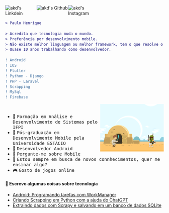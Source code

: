 <br><br>
<a href="https://www.linkedin.com/in/paulo-carvalho-76b278a7/">
  <img align="left" alt="akd's Linkdein" width="100px" src="https://img.shields.io/badge/Linkedin-0A66C2?style=for-the-badge&logo=Linkedin&logoColor=white" />
</a>
<a href="https://github.com/paulowolking">
  <img align="left" alt="akd's Github" width="100px" src="https://img.shields.io/badge/Github-181717?style=for-the-badge&logo=Github&logoColor=white" />
</a>
<a href="https://www.instagram.com/wolking__/">
  <img align="left" alt="akd's Instagram" width="100px" src="https://img.shields.io/badge/Instagram-E4405F?style=for-the-badge&logo=instagram&logoColor=white" />
</a>
<br><br>

```diff
> Paulo Henrique 

> Acredita que tecnologia muda o mundo.
> Preferência por desenvolvimento mobile.
> Não existe melhor linguagem ou melhor framework, tem o que resolve o problema.
> Quase 10 anos trabalhando como desenvolvedor.

! ‍Android
! IOS
! Flutter
! Python - Django
! PHP - Laravel
! Scrapping
! MySql
! Firebase
```

<div>
<img align="right" src="https://github.com/paulowolking/paulowoking/blob/main/star-wars.gif" width="40%"/>
  <br>

- 👷 <samp>Formação em Análise e Desenvolvimento de Sistemas pelo IFPI
- 🔭 <samp>Pós-graduação em Desenvolvimento Mobile pela Universidade ESTÁCIO
- 💼 <samp>Desenvolvedor Android
- 💬 <samp>Pergunte-me sobre Mobile
- 🤔 <samp>Estou sempre em busca de novos connhecimentos, quer me ensinar algo?
- 🎮 <samp>Gosto de jogos online
</div>

#### 📖 Escrevo algumas coisas sobre tecnologia

<!-- BLOG:START -->
- [Android: Programando tarefas com WorkManager](https://medium.com/@wolking/programando-tarefas-com-workmanager-7c421d1cdc66)
- [Criando Scrapping em Python com a ajuda do ChatGPT](https://medium.com/@wolking/criando-script-em-python-com-chatgpt-8cde3592c8f6)
- [Extraindo dados com Scrapy e salvando em um banco de dados SQLite](https://medium.com/@wolking/extraindo-dados-com-scrapy-e-salvando-em-um-banco-de-dados-sqlite-4be0954e473f)

